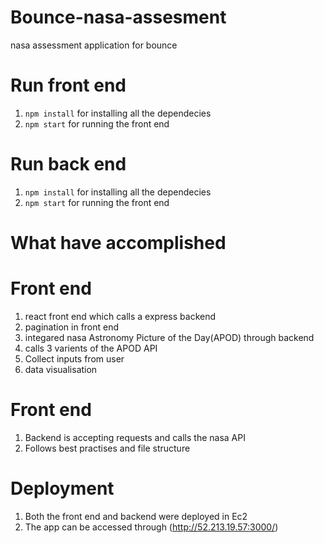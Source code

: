 # Bounce-nasa-assesment
nasa assessment application for bounce

# Run front end

1. `npm install` for installing all the dependecies
2. `npm start` for running the front end

# Run back end

1. `npm install` for installing all the dependecies
2. `npm start` for running the front end


# What have accomplished

# Front end
1. react front end which calls a express backend
2. pagination in front end
3. integared nasa Astronomy Picture of the Day(APOD) through backend
4. calls 3 varients of the APOD API
5. Collect inputs from user
6. data visualisation

# Front end
1. Backend is accepting requests and calls the nasa API
2. Follows best practises and file structure

# Deployment
1. Both the front end and backend were deployed in Ec2
2. The app can be accessed through (http://52.213.19.57:3000/)


